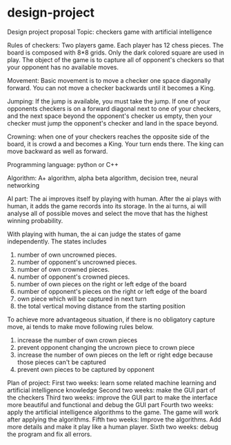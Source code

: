 # design-project
Design project proposal
Topic: checkers game with artificial intelligence

 

Rules of checkers: Two players game. Each player has 12 chess pieces. The board is composed with 8*8 grids. Only the dark colored square 
are used in play. The object of the game is to capture all of opponent's checkers so that your opponent has no available moves. 

Movement: Basic movement is to move a checker one space diagonally forward. You can not move a checker backwards until it becomes a King. 

Jumping: If the jump is available, you must take the jump. If one of your opponents checkers is on a forward diagonal next to one of your
checkers, and the next space beyond the opponent's checker us empty, then your checker must jump the opponent's checker and land in the
space beyond.

Crowning: when one of your checkers reaches the opposite side of the board, it is crowd a and becomes a King. Your turn ends there. The 
king can move backward as well as forward.

Programming language: python or C++

Algorithm: A+ algorithm, alpha beta algorithm, decision tree, neural networking

AI part: The ai improves itself by playing with human. After the ai plays with human, it adds the game records into its storage. In the ai turns, ai will analyse all of possible moves and select the move that has the highest winning probability.

With playing with human, the ai can judge the states of game independently. The states includes 
1. number of own uncrowned pieces. 
2. number of opponent's uncrowned pieces. 
3. number of own crowned pieces.
4. number of opponent's crowned pieces. 
5. number of own pieces on the right or left edge of the board 
6. number of opponent's pieces on the right or left edge of the board 
7. own piece which will be captured in next turn
8. the total vertical moving distance from the starting position

To achieve more advantageous situation, if there is no obligatory capture move, ai tends to make move following rules below.
1. increase the number of own crown pieces
2. prevent opponent changing the uncrown piece to crown piece
3. increase the number of own pieces on the left or right edge because those pieces can't be captured
4. prevent own pieces to be captured by opponent






Plan of project: 
First two weeks: learn some related machine learning and artificial intelligence knowledge 
Second two weeks: make the GUI part of the checkers 
Third two weeks: improve the GUI part to make the interface more beautiful and functional and debug the GUI part
Fourth two weeks: apply the artificial intelligence algorithms to the game. The game will work after applying the algorithms.
Fifth two weeks: Improve the algorithms. Add more details and make it play like a human player.
Sixth two weeks: debug the program and fix all errors.
